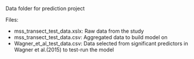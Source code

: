 Data folder for prediction project

Files:
 - mss_transect_test_data.xslx: Raw data from the study
 - mss_transect_test_data.csv: Aggregated data to build model on
 - Wagner_et_al_test_data.csv: Data selected from significant predictors in Wagner et al.(2015) to test-run the model
